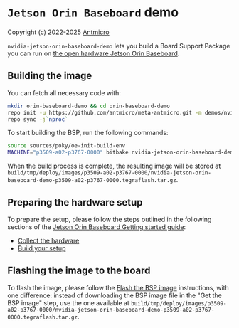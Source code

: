 # `Jetson Orin Baseboard` demo

Copyright (c) 2022-2025 [Antmicro](https://www.antmicro.com)

`nvidia-jetson-orin-baseboard-demo` lets you build a Board Support Package you can run on [the open hardware Jetson Orin Baseboard](https://github.com/antmicro/jetson-orin-baseboard).

## Building the image

You can fetch all necessary code with:

<!-- name="fetch-repo"; transformer="echo "$TUTTEST_INPUT" | sed "/repo init/s/.*/& -b $CI_COMMIT_REF_NAME/" | sed "$ a repo forall meta-antmicro -c 'git checkout $CI_COMMIT_REF_NAME'"" -->
```sh
mkdir orin-baseboard-demo && cd orin-baseboard-demo
repo init -u https://github.com/antmicro/meta-antmicro.git -m demos/nvidia-jetson-orin-baseboard-demo/manifest.xml
repo sync -j`nproc`
```

To start building the BSP, run the following commands:

<!-- name="build-bsp" -->
```sh
source sources/poky/oe-init-build-env
MACHINE="p3509-a02-p3767-0000" bitbake nvidia-jetson-orin-baseboard-demo
```

When the build process is complete, the resulting image will be stored at  `build/tmp/deploy/images/p3509-a02-p3767-0000/nvidia-jetson-orin-baseboard-demo-p3509-a02-p3767-0000.tegraflash.tar.gz`.

## Preparing the hardware setup

To prepare the setup, please follow the steps outlined in the following sections of the [Jetson Orin Baseboard Getting started guide](https://antmicro.github.io/jetson-orin-baseboard/getting_started.html#):
* [Collect the hardware](https://antmicro.github.io/jetson-orin-baseboard/getting_started.html#collect-the-hardware)
* [Build your setup](https://antmicro.github.io/jetson-orin-baseboard/getting_started.html#build-your-setup)

## Flashing the image to the board

To flash the image, please follow the [Flash the BSP image](https://antmicro.github.io/jetson-orin-baseboard/getting_started.html#flash-the-bsp-image) instructions, with one difference: instead of downloading the BSP image file in the "Get the BSP image" step, use the one available at `build/tmp/deploy/images/p3509-a02-p3767-0000/nvidia-jetson-orin-baseboard-demo-p3509-a02-p3767-0000.tegraflash.tar.gz`.
